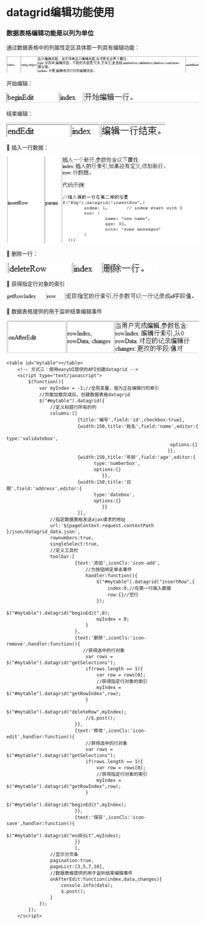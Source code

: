 # datagrid编辑功能使用

### 数据表格编辑功能是以列为单位 

通过数据表格中的列属性定区具体那一列具有编辑功能：

![](../../../../.gitbook/assets/image%20%28158%29.png)

开始编辑：

![](../../../../.gitbook/assets/image%20%28163%29.png)

结束编辑：

![](../../../../.gitbook/assets/image%20%282%29.png)

 插入一行数据：

![](../../../../.gitbook/assets/image%20%28274%29.png)

 删除一行：

![](../../../../.gitbook/assets/image%20%28148%29.png)

 获得指定行对象的索引

![](../../../../.gitbook/assets/image%20%2881%29.png)

 数据表格提供的用于监听结束编辑事件

![](../../../../.gitbook/assets/image%20%28160%29.png)

```text
<table id="mytable"></table>
	<!-- 方式三：使用easyUI提供的API创建datagrid -->
	<script type="text/javascript">
		$(function(){
			var myIndex = -1;//全局变量，值为正在编辑行的索引
			//页面加载完成后，创建数据表格datagrid
			$("#mytable").datagrid({
				//定义标题行所有的列
				columns:[[
				          {title:'编号',field:'id',checkbox:true},
				          {width:150,title:'姓名',field:'name',editor:{
				        	  								type:'validatebox',
				        	  								options:{}
				          								   }},
				          {width:150,title:'年龄',field:'age',editor:{
								type:'numberbox',
  								options:{}
								   }},
				          {width:150,title:'日期',field:'address',editor:{
								type:'datebox',
  								options:{}
								   }}
				          ]],
				//指定数据表格发送ajax请求的地址
				url:'${pageContext.request.contextPath }/json/datagrid_data.json',
				rownumbers:true,
				singleSelect:true,
				//定义工具栏
				toolbar:[
				         {text:'添加',iconCls:'icon-add',
				        	 //为按钮绑定单击事件
				        	 handler:function(){
				        		 $("#mytable").datagrid("insertRow",{
				        			 index:0,//在第一行插入数据
				        			 row:{}//空行
				        		 });
				        		 $("#mytable").datagrid("beginEdit",0);
				        		 myIndex = 0;
				         	 }
				         },
				         {text:'删除',iconCls:'icon-remove',handler:function(){
				        	//获得选中的行对象
				        	 var rows = $("#mytable").datagrid("getSelections");
				        	 if(rows.length == 1){
				        		 var row = rows[0];
				        		 //获得指定行对象的索引
				        		 myIndex = $("#mytable").datagrid("getRowIndex",row);
				        	 }
				        	 $("#mytable").datagrid("deleteRow",myIndex);
				        	 //$.post();
				         }},
				         {text:'修改',iconCls:'icon-edit',handler:function(){
				        	 //获得选中的行对象
				        	 var rows = $("#mytable").datagrid("getSelections");
				        	 if(rows.length == 1){
				        		 var row = rows[0];
				        		 //获得指定行对象的索引
				        		 myIndex = $("#mytable").datagrid("getRowIndex",row);
				        	 }
				        	 $("#mytable").datagrid("beginEdit",myIndex);
				         }},
				         {text:'保存',iconCls:'icon-save',handler:function(){
				        	 $("#mytable").datagrid("endEdit",myIndex);
				         }}
				         ],
				//显示分页条
				pagination:true,
				pageList:[3,5,7,10],
				//数据表格提供的用于监听结束编辑事件
				onAfterEdit:function(index,data,changes){
					console.info(data);
					$.post();
				}
			});
		});
	</script>

```


